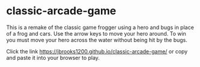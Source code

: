 # classic-arcade-game
This is a remake of the classic game frogger using a hero and bugs in place of a frog and cars.
Use the arrow keys to move your hero around.
To win you must move your hero across the water without being hit by the bugs.

Click the link https://jbrooks1200.github.io/classic-arcade-game/ or copy and paste it into your browser to play.
